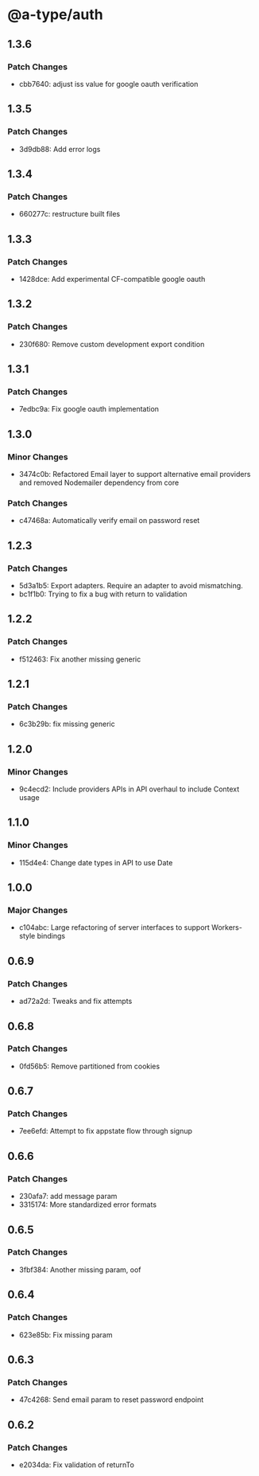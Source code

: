 # @a-type/auth

## 1.3.6

### Patch Changes

- cbb7640: adjust iss value for google oauth verification

## 1.3.5

### Patch Changes

- 3d9db88: Add error logs

## 1.3.4

### Patch Changes

- 660277c: restructure built files

## 1.3.3

### Patch Changes

- 1428dce: Add experimental CF-compatible google oauth

## 1.3.2

### Patch Changes

- 230f680: Remove custom development export condition

## 1.3.1

### Patch Changes

- 7edbc9a: Fix google oauth implementation

## 1.3.0

### Minor Changes

- 3474c0b: Refactored Email layer to support alternative email providers and removed Nodemailer dependency from core

### Patch Changes

- c47468a: Automatically verify email on password reset

## 1.2.3

### Patch Changes

- 5d3a1b5: Export adapters. Require an adapter to avoid mismatching.
- bc1f1b0: Trying to fix a bug with return to validation

## 1.2.2

### Patch Changes

- f512463: Fix another missing generic

## 1.2.1

### Patch Changes

- 6c3b29b: fix missing generic

## 1.2.0

### Minor Changes

- 9c4ecd2: Include providers APIs in API overhaul to include Context usage

## 1.1.0

### Minor Changes

- 115d4e4: Change date types in API to use Date

## 1.0.0

### Major Changes

- c104abc: Large refactoring of server interfaces to support Workers-style bindings

## 0.6.9

### Patch Changes

- ad72a2d: Tweaks and fix attempts

## 0.6.8

### Patch Changes

- 0fd56b5: Remove partitioned from cookies

## 0.6.7

### Patch Changes

- 7ee6efd: Attempt to fix appstate flow through signup

## 0.6.6

### Patch Changes

- 230afa7: add message param
- 3315174: More standardized error formats

## 0.6.5

### Patch Changes

- 3fbf384: Another missing param, oof

## 0.6.4

### Patch Changes

- 623e85b: Fix missing param

## 0.6.3

### Patch Changes

- 47c4268: Send email param to reset password endpoint

## 0.6.2

### Patch Changes

- e2034da: Fix validation of returnTo
